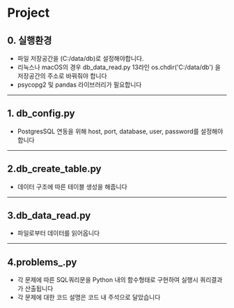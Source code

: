 
# Project 

## 0. 실행환경
- 파일 저장공간을 (C:/data/db)로 설정해야합니다. 
- 리눅스나 macOS의 경우 db_data_read.py 13라인 os.chdir('C:/data/db') 을 저장공간의 주소로 바꿔줘야 합니다
- psycopg2 및 pandas 라이브러리가 필요합니다
--- 
## 1. db_config.py
 - PostgresSQL 연동을 위해 host, port, database, user, password를 설정해야 합니다
--- 
## 2.db_create_table.py
 - 데이터 구조에 따른 테이블 생성을 해줍니다 
--- 
## 3.db_data_read.py
 - 파일로부터 데이터를 읽어옵니다
---
## 4.problems_.py
 - 각 문제에 따른 SQL쿼리문을 Python 내의 함수형태로 구현하여 실행시 쿼리결과가 산출됩니다
 - 각 문제에 대한 코드 설명은 코드 내 주석으로 달았습니다


